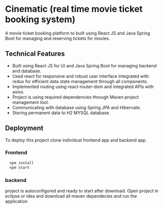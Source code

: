 
# Cinematic (real time movie ticket booking system)

A movie ticket booking platform to built using React JS and Java Spring Boot for managing and reserving tickets for movies.


## Technical Features
- Built using React JS for UI and Java Spring Boot for managing backend and database.
- Used react for responsive and robust user interface integrated with redux for efficient data state management through all components.
- Implemented routing using react-router-dom and integrated APIs with axios.
- Project is using required dependencies through Maven project management tool.
- Communicating with database using Spring JPA and Hibernate.
- Storing permanent data to H2 MYSQL database.
## Deployment

To deploy this project clone individual frontend app and backend app.
### Frontend

```bash
  npm install
  npm start
```
### backend
project is autoconfigured and ready to start after download.
Open project in eclipse or idea and download all maven dependecies and run the application


